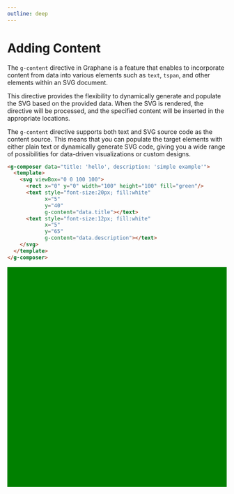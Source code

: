 ```yaml
---
outline: deep
---
```


# Adding Content

The `g-content` directive in Graphane is a feature that enables to incorporate content from data
into various elements such as `text`, `tspan`, and other elements within an SVG document.

This directive provides the flexibility to dynamically generate and populate the SVG based on the
provided data. When the SVG is rendered, the directive will be processed, and the specified content
will be inserted in the appropriate locations.

The `g-content` directive supports both text and SVG source code as the content source. This means
that you can populate the target elements with either plain text or dynamically generate SVG code,
giving you a wide range of possibilities for data-driven visualizations or custom designs.

```html {8,12}
<g-composer data="title: 'hello', description: 'simple example'">
  <template>
    <svg viewBox="0 0 100 100">
      <rect x="0" y="0" width="100" height="100" fill="green"/>
      <text style="font-size:20px; fill:white"
            x="5" 
            y="40" 
            g-content="data.title"></text>
      <text style="font-size:12px; fill:white"
            x="5" 
            y="65" 
            g-content="data.description"></text>
    </svg>
  </template>
</g-composer>
```

<g-composer data="title: 'hello', description: 'simple example'">
  <svg viewBox="0 0 100 100">
    <rect x="0" y="0" width="100" height="100" fill="green"/>
    <text style="font-size:20px; fill:white"
          x="5" 
          y="40" 
          g-content="data.title" ></text>
    <text style="font-size:12px; fill:white"
          x="5" 
          y="65" 
          g-content="data.description"></text>
  </svg>
</g-composer>
